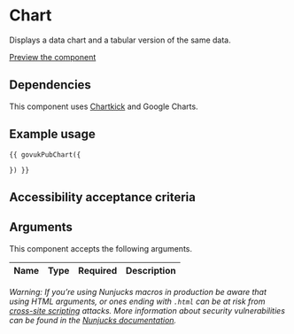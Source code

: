 # Chart

Displays a data chart and a tabular version of the same data.

[Preview the component](https://govuk-publishing-frontend.herokuapp.com/components/chart/)

## Dependencies

This component uses [Chartkick](https://chartkick.com/) and Google Charts.

## Example usage

```
{{ govukPubChart({

}) }}
```

## Accessibility acceptance criteria



## Arguments

This component accepts the following arguments.

|Name|Type|Required|Description|
|---|---|---|---|

*Warning: If you’re using Nunjucks macros in production be aware that using HTML arguments, or ones ending with `.html` can be at risk from [cross-site scripting](https://en.wikipedia.org/wiki/Cross-site_scripting) attacks. More information about security vulnerabilities can be found in the [Nunjucks documentation](https://mozilla.github.io/nunjucks/api.html#user-defined-templates-warning).*
